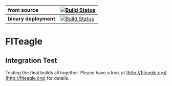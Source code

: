 | from source | [![Build Status](https://api.travis-ci.org/FITeagle/integration-test.svg?branch=master)](https://travis-ci.org/FITeagle/integration-test/branches) |
|:--- |:---|
| **binary deployment** | [![Build Status](https://api.travis-ci.org/FITeagle/integration-test.svg?branch=binary-only)](https://travis-ci.org/FITeagle/integration-test/branches) |

# FITeagle
## Integration Test

Testing the final builds all together.
Please have a look at [http://fiteagle.org](http://fiteagle.org) for details.
